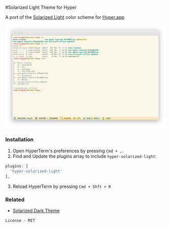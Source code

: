 #Solarized Light Theme for Hyper

A port of the [Solarized Light](http://ethanschoonover.com/solarized) color scheme for [Hyper.app](https://hyper.is/)

![Solarized Light Hyper](https://raw.githubusercontent.com/Address-Base/hyper-solarized-light/master/hyper-solarized-light.png)

### Installation
1. Open HyperTerm's preferences by pressing `Cmd + ,`.
2. Find and Update the plugins array to include `hyper-solarized-light`:

  ```js
  plugins: [  
    'hyper-solarized-light'  
  ],
  ```

3. Reload HyperTerm by pressing `Cmd + Shft + R`

### Related
- [Solarized Dark Theme](https://github.com/Ghosh/hyper-solarized-dark)

```
License - MIT
```
